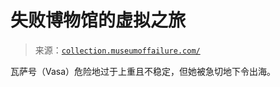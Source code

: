 <!--yml

类别：未分类

日期：2024 年 05 月 27 日 14:52:52

-->

# 失败博物馆的虚拟之旅

> 来源：[`collection.museumoffailure.com/`](https://collection.museumoffailure.com/)

瓦萨号（Vasa）危险地过于上重且不稳定，但她被急切地下令出海。
